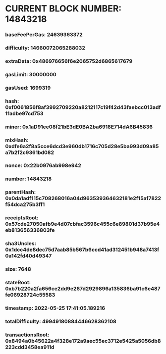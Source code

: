 # CURRENT BLOCK NUMBER: 14843218

### baseFeePerGas: 24639363372
### difficulty: 14660072065288032
### extraData: 0x486976656f6e2065752d6865617679
### gasLimit: 30000000
### gasUsed: 1699319
### hash: 0xf0061856f8af3992709220a8212117c19f42d43faebcc013adf11adbe97cd753
### miner: 0x1aD91ee08f21bE3dE0BA2ba6918E714dA6B45836
### mixHash: 0xdfe6a2f8a5cce6dcd3e960db1716c705d28e5ba993d09a85a7b2f2c9361bd082
### nonce: 0x22b0976ab998e942
### number: 14843218
### parentHash: 0x0da1adf115c708268016a04d963539364632181e2f15af7822f54dca275b3ff1
### receiptsRoot: 0x57cde27050afb9e4d07cbfac3596c455c6e89801d37b95e4eb813656336803fe
### sha3Uncles: 0x1dcc4de8dec75d7aab85b567b6ccd41ad312451b948a7413f0a142fd40d49347
### size: 7648
### stateRoot: 0xb7b220a2fa656ce2dd9e267d2929896a135836ba91c6e487fe06928724c55583
### timestamp: 2022-05-25 17:41:05.189216
### totalDifficulty: 49949180884446628362108
### transactionsRoot: 0x8494a0b45622a4f328e172a9aec55ec3712e5425a5056db8223cdd3458ea911d
